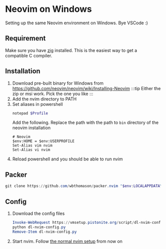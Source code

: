 # Neovim on Windows
Setting up the same Neovim environment on Windows. Bye VSCode :)

## Requirement
Make sure you have [zig](./zig.md) installed. This is the easiest way to get a compatible C compiler.

## Installation
1. Download pre-built binary for Windows from https://github.com/neovim/neovim/wiki/Installing-Neovim
    :::tip
    Either the zip or msi work. Pick the one you like
    :::
2. Add the nvim directory to PATH
3. Set aliases in powershell
    ```powershell
    notepad $Profile
    ```
    Add the following. Replace the path with the path to `bin` directory of the neovim installation
    ```
    # Neovim
    $env:HOME = $env:USERPROFILE
    Set-Alias vim nvim
    Set-Alias vi nvim
    ```
4. Reload powershell and you should be able to run nvim

## Packer
```powershell
git clone https://github.com/wbthomason/packer.nvim "$env:LOCALAPPDATA\nvim-data\site\pack\packer\start\packer.nvim"
```

## Config
1. Download the config files
    ```powershell
    Invoke-WebRequest https://vmsetup.pistonite.org/script/dl-nvim-config.py -OutFile dl-nvim-config.py
    python dl-nvim-config.py
    Remove-Item dl-nvim-config.py
    ```
1. Start nvim. Follow [the normal nvim setup](/tool/nvim#install-the-plugins) from now on
